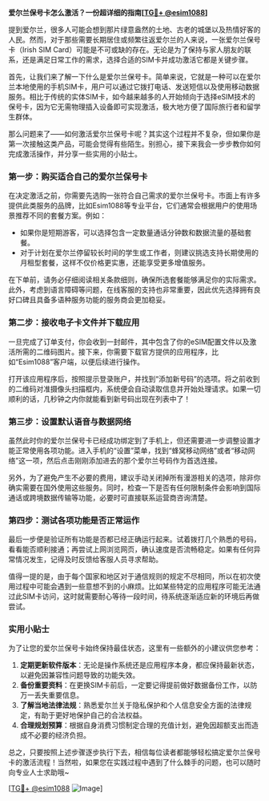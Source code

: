 **爱尔兰保号卡怎么激活？一份超详细的指南[[TG💪+ @esim1088](https://t.me/s/esim1088)]**

提到爱尔兰，很多人可能会想到那片绿意盎然的土地、古老的城堡以及热情好客的人民。然而，对于那些需要长期居住或频繁往返爱尔兰的人来说，一张爱尔兰保号卡（Irish SIM Card）可能是不可或缺的存在。无论是为了保持与家人朋友的联系，还是满足日常工作的需求，选择合适的SIM卡并成功激活它都是关键步骤。

首先，让我们来了解一下什么是爱尔兰保号卡。简单来说，它就是一种可以在爱尔兰本地使用的手机SIM卡，用户可以通过它拨打电话、发送短信以及使用移动数据服务。相比于传统的实体SIM卡，如今越来越多的人开始倾向于选择eSIM技术的保号卡，因为它无需物理插入设备即可实现激活，极大地方便了国际旅行者和留学生群体。

那么问题来了——如何激活爱尔兰保号卡呢？其实这个过程并不复杂，但如果你是第一次接触这类产品，可能会觉得有些陌生。别担心，接下来我会一步步教你如何完成激活操作，并分享一些实用的小贴士。

### 第一步：购买适合自己的爱尔兰保号卡

在决定激活之前，你需要先选购一张符合自己需求的爱尔兰保号卡。市面上有许多提供此类服务的品牌，比如Esim1088等专业平台，它们通常会根据用户的使用场景推荐不同的套餐方案。例如：

- 如果你是短期游客，可以选择包含一定数量通话分钟数和数据流量的基础套餐。
- 对于计划在爱尔兰停留较长时间的学生或工作者，则建议挑选支持长期使用的月租型套餐，这样不仅价格更实惠，还能享受更多增值服务。

在下单前，请务必仔细阅读相关条款细则，确保所选套餐能够满足你的实际需求。此外，考虑到语言障碍等问题，在线客服的支持也非常重要，因此优先选择拥有良好口碑且具备多语种服务功能的服务商会更加稳妥。

### 第二步：接收电子卡文件并下载应用

一旦完成了订单支付，你会收到一封邮件，其中包含了你的eSIM配置文件以及激活所需的二维码图片。接下来，你需要下载官方提供的应用程序，比如“Esim1088”客户端，以便后续进行操作。

打开该应用程序后，按照提示登录账户，并找到“添加新号码”的选项。将之前收到的二维码对准摄像头扫描框内，系统便会自动读取信息并开始处理请求。如果一切顺利的话，几秒钟之内你就能看到新号码出现在列表中了！

### 第三步：设置默认语音与数据网络

虽然此时你的爱尔兰保号卡已经成功绑定到了手机上，但还需要进一步调整设置才能正常使用各项功能。进入手机的“设置”菜单，找到“蜂窝移动网络”或者“移动网络”这一项，然后点击刚刚添加进去的那个爱尔兰号码作为首选连接。

另外，为了避免产生不必要的费用，建议手动关闭掉所有漫游相关的选项，除非你确实需要在国外使用这些服务。同时，检查一下是否有任何限制条件会影响到国际通话或跨境数据传输等功能，必要时可直接联系运营商咨询清楚。

### 第四步：测试各项功能是否正常运作

最后一步便是验证所有功能是否都已经正确运行起来。试着拨打几个熟悉的号码，看看能否顺利接通；再尝试上网浏览网页，确认速度是否流畅稳定。如果有任何异常情况发生，记得及时反馈给客服人员寻求帮助。

值得一提的是，由于每个国家和地区对于通信规则的规定不尽相同，所以在初次使用过程中可能会遇到一些意想不到的小麻烦。比如某些特定的应用程序可能无法通过此SIM卡访问，这时就需要耐心等待一段时间，待系统逐渐适应新的环境后再做尝试。

### 实用小贴士

为了让您的爱尔兰保号卡始终保持最佳状态，这里有一些额外的小建议供您参考：

1. **定期更新软件版本**：无论是操作系统还是应用程序本身，都应保持最新状态，以避免因兼容性问题导致的功能失效。
2. **备份重要资料**：在更换SIM卡前后，一定要记得提前做好数据备份工作，以防万一丢失重要信息。
3. **了解当地法律法规**：熟悉爱尔兰关于隐私保护和个人信息安全方面的法律规定，有助于更好地保护自己的合法权益。
4. **合理规划预算**：根据自身消费习惯制定合理的充值计划，避免因超额支出而造成不必要的经济负担。

总之，只要按照上述步骤逐步执行下去，相信每位读者都能够轻松搞定爱尔兰保号卡的激活流程！当然啦，如果您在实践过程中遇到了什么棘手的问题，也可以随时向专业人士求助哦~

[[TG💪+ @esim1088](https://t.me/s/esim1088) ![Image](https://i.postimg.cc/4NQfJmqS/Snipaste-2025-05-13-00-14-12.png)]
